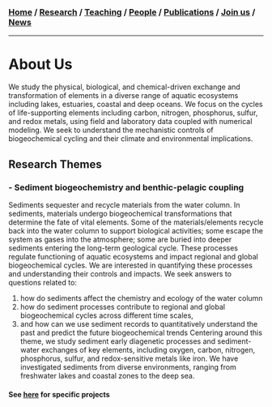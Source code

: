 ### [**Home**](README.md) / [**Research**](pages/research.md) / [**Teaching**](pages/teaching.md) / [**People**](pages/people.md) / [**Publications**](pages/publications.md) / [**Join us**](pages/joinus.md) / [**News**](pages/news.md) 
---

# About Us
We study the physical, biological, and chemical-driven exchange and transformation of elements in a diverse range of aquatic ecosystems including lakes, estuaries, coastal and deep oceans. We focus on the cycles of life-supporting elements including carbon, nitrogen, phosphorus, sulfur, and redox metals, using field and laboratory data coupled with numerical modeling. We seek to understand the mechanistic controls of biogeochemical cycling and their climate and environmental implications. 

## Research Themes 

### - Sediment biogeochemistry and benthic-pelagic coupling 
Sediments sequester and recycle materials from the water column. In sediments, materials undergo biogeochemical transformations that determine the fate of vital elements. Some of the materials/elements recycle back into the water column to support biological activities; some escape the system as gases into the atmosphere; some are buried into deeper sediments entering the long-term geological cycle. These processes regulate functioning of aquatic ecosystems and impact regional and global biogeochemical cycles. We are interested in quantifying these processes and understanding their controls and impacts. We seek answers to questions related to:
1.	how do sediments affect the chemistry and ecology of the water column 
2.	how do sediment processes contribute to regional and global biogeochemical cycles across different time scales,
3.	and how can we use sediment records to quantitatively understand the past and predict the future biogeochemical trends
Centering around this theme, we study sediment early diagenetic processes and sediment-water exchanges of key elements, including oxygen, carbon, nitrogen, phosphorus, sulfur, and redox-sensitive metals like iron. We have investigated sediments from diverse environments, ranging from freshwater lakes and coastal zones to the deep sea.  


#### See [here](/pages/research.md) for specific projects

